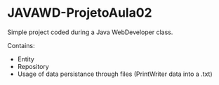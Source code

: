 # JAVAWD-ProjetoAula02

Simple project coded during a Java WebDeveloper class.

Contains:
* Entity
* Repository
* Usage of data persistance through files (PrintWriter data into a .txt)